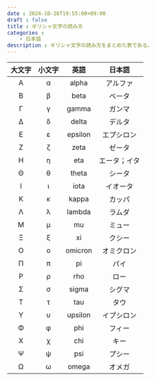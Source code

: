 ```yaml
---
date : 2024-10-26T19:55:00+09:00
draft : false
title : ギリシャ文字の読み方
categories : 
    - 日本語
description : ギリシャ文字の読み方をまとめた表である。
---
```


|大文字|小文字|英語|日本語|
|:---:|:---:|:---:|:---:|
|Α|α|alpha|アルファ|
|Β|β|beta|ベータ|
|Γ|γ|gamma|ガンマ|
|Δ|δ|delta|デルタ|
|Ε|ε|epsilon|エプシロン|
|Ζ|ζ|zeta|ゼータ|
|Η|η|eta|エータ；イタ|
|Θ|θ|theta|シータ|
|Ι|ι|iota|イオータ|
|Κ|κ|kappa|カッパ|
|Λ|λ|lambda|ラムダ|
|Μ|μ|mu|ミュー|
|Ξ|ξ|xi|クシー|
|Ο|ο|omicron|オミクロン|
|Π|π|pi|パイ|
|Ρ|ρ|rho|ロー|
|Σ|σ|sigma|シグマ|
|Τ|τ|tau|タウ|
|Υ|υ|upsilon|イプシロン|
|Φ|φ|phi|フィー|
|Χ|χ|chi|キー|
|Ψ|ψ|psi|プシー|
|Ω|ω|omega|オメガ|

